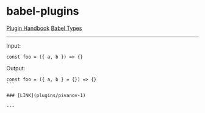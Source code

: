 # babel-plugins

[Plugin Handbook](https://github.com/jamiebuilds/babel-handbook/blob/master/translations/en/plugin-handbook.md)
[Babel Types](https://babeljs.io/docs/en/next/babel-types.html)

---

Input:

```
const foo = ({ a, b }) => {}
```

Output:

````
const foo = ({ a, b } = {}) => {}
```

### [LINK](plugins/pivanov-1)

---
